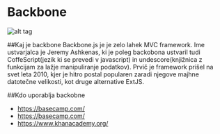 Backbone
========
![alt tag](https://github.com/amatelic/zakljucna/tree/master/backbone/backbone.gif)

##Kaj je backbone
Backbone.js je je zelo lahek MVC framework. Ime ustvarjalca je Jeremy Ashkenas, ki je poleg backobona ustvaril tudi CoffeScript(jezik ki se prevedi v javascript) in undescore(knjižnica z funkcijam za lažje manipuliranje podatkov). 
Prvič je framework prišel na svet leta 2010, kjer je hitro postal popularen zaradi njegove majhne  datotečne velikosti, kot druge alternative ExtJS. 

##Kdo uporablja backobne
- https://basecamp.com/
- https://basecamp.com/
- https://www.khanacademy.org/